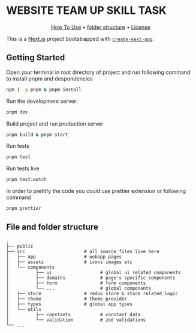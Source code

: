 # WEBSITE TEAM UP SKILL TASK

<p align="center">
  <a href="#getting-started">How To Use</a> •
  <a href="#file-and-folder-structure">folder structure</a> •
  <a href="#license">License</a>
</p>

This is a [Next.js](https://nextjs.org/) project bootstrapped with [`create-next-app`](https://github.com/vercel/next.js/tree/canary/packages/create-next-app).

## Getting Started

Open your terminal in root directory of project and run following command to install pnpm and despondencies

```bash
npm i -g pnpm & pnpm install
```

Run the development server:

```bash
pnpm dev
```

Build project and run production server

```bash
pnpm build & pnpm start
```

Run tests

```bash
pnpm test
```

Run tests live

```bash
pnpm test:watch
```

In order to prettify the code
you could use prettier extension or following command

```bash
pnpm prettier
```

## File and folder structure

    .
    ├── public
    ├── src                      # all source files live here
    │   ├── app                  # webapp pages
    │   ├── assets               # icons images etc
    │   └── components
    │          ├── ui                  # global ui related components
    │          ├── domains             # page's specific components
    │          ├── form                # form components
    │          └── ...                 # global components
    │   ├── store                # redux store & store related logic
    │   ├── theme                # theme provider
    │   ├── types                # global app types
    │   └── utils
    │          ├── constants           # constant data
    │          └── validation          # zod validations
    └── ...
